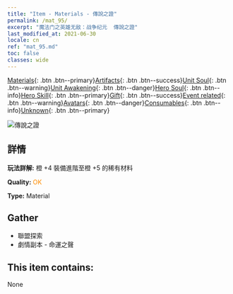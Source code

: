 ```yaml
---
title: "Item - Materials - 傳說之證"
permalink: /mat_95/
excerpt: "魔法门之英雄无敌：战争纪元  傳說之證"
last_modified_at: 2021-06-30
locale: cn
ref: "mat_95.md"
toc: false
classes: wide
---
```

 [Materials](/ItemsCN/){: .btn .btn--primary}[Artifacts](/ItemsCN/Artifacts/){: .btn .btn--success}[Unit Soul](/ItemsCN/UnitSoul/){: .btn .btn--warning}[Unit Awakening](/ItemsCN/UnitAwakening/){: .btn .btn--danger}[Hero Soul](/ItemsCN/HeroSoul/){: .btn .btn--info}[Hero Skill](/ItemsCN/HeroSkill/){: .btn .btn--primary}[Gift](/ItemsCN/Gift/){: .btn .btn--success}[Event related](/ItemsCN/Events/){: .btn .btn--warning}[Avatars](/ItemsCN/Avatars/){: .btn .btn--danger}[Consumables](/ItemsCN/Consumables/){: .btn .btn--info}[Unknown](/ItemsCN/Unknown/){: .btn .btn--primary}

 ![傳說之證](/images/t/i_cailiao_hexin3.png)

## 詳情
 **玩法詳解:** 橙 +4 裝備進階至橙 +5 的稀有材料

 **Quality:** <span style="color: #FF8C00">OK</span>

 **Type:** Material

## Gather

*    聯盟探索 
*    劇情副本 - 命運之聲 

## This item contains:

  None

